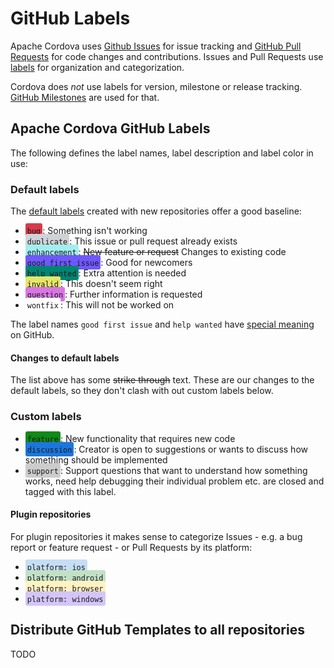# GitHub Labels

Apache Cordova uses [Github Issues](github-issues.md) for issue tracking and [GitHub Pull Requests](github-pull-requests.md) for code changes and contributions. Issues and Pull Requests use [labels](https://help.github.com/articles/about-labels/) for organization and categorization.

Cordova does _not_ use labels for version, milestone or release tracking. [GitHub Milestones](github-milestones.md) are used for that.

## Apache Cordova GitHub Labels

The following defines the label names, label description and label color in use:

### Default labels

The [default labels](https://help.github.com/articles/about-labels/#using-default-labels) created with new repositories offer a good baseline:

- <span style="background-color:#d73a4a; padding:3px; border-radius: 3px;">`bug`</span>: Something isn't working
- <span style="background-color:#cfd3d7; padding:3px; border-radius: 3px;">`duplicate`</span>: This issue or pull request already exists
- <span style="background-color:#a2eeef; padding:3px; border-radius: 3px;">`enhancement`</span>: ~~New feature or request~~ Changes to existing code
- <span style="background-color:#7057ff; padding:3px; border-radius: 3px;">`good first issue`</span>: Good for newcomers
- <span style="background-color:#008672; padding:3px; border-radius: 3px;">`help wanted`</span>: Extra attention is needed
- <span style="background-color:#e4e669; padding:3px; border-radius: 3px;">`invalid`</span>: This doesn't seem right
- <span style="background-color:#d876e3; padding:3px; border-radius: 3px;">`question`</span>: Further information is requested
- <span style="background-color:#ffffff; padding:3px; border-radius: 3px;">`wontfix`</span>: This will not be worked on

The label names `good first issue` and `help wanted` have [special meaning](https://help.github.com/articles/helping-new-contributors-find-your-project-with-labels/) on GitHub.

#### Changes to default labels

The list above has some ~~strike through~~ text. These are our changes to the default labels, so they don't clash with out custom labels below.

### Custom labels

- <span style="background-color:#0e8a16; padding:3px; border-radius: 3px;">`feature`</span>: New functionality that requires new code
- <span style="background-color:#1d76db; padding:3px; border-radius: 3px;">`discussion`</span>: Creator is open to suggestions or wants to discuss how something should be implemented
- <span style="background-color:#ccc; padding:3px; border-radius: 3px;">`support`</span>: Support questions that want to understand how something works, need help debugging their individual problem etc. are closed and tagged with this label.

#### Plugin repositories

For plugin repositories it makes sense to categorize Issues - e.g. a bug report or feature request - or Pull Requests by its platform:

- <span style="background-color:#c5def5; padding:3px; border-radius: 3px;">`platform: ios`</span>
- <span style="background-color:#c2e0c6; padding:3px; border-radius: 3px;">`platform: android`</span>
- <span style="background-color:#fef2c0; padding:3px; border-radius: 3px;">`platform: browser`</span>
- <span style="background-color:#d4c5f9; padding:3px; border-radius: 3px;">`platform: windows`</span>

<!--
### Possible future labels

A collection of labels that might be useful for Cordova in the future, with e.g. some automation in place:

```
waiting-for-information: Requested more information from user and waiting for reply.
confirmed: To indicate a bug has been replicated and a PR fixing the problem should be created.
has-pr: Issues that already have a PR that is waiting to get reviewed/merged/released.
work-in-progress: Someone is currently working on this Pull Request.

triage
needs investigation
needs info
needs reply 
cannot reproduce 

status: auto-closed
status: waiting-for-reply
status: needs-attention
status: on-hold
status: blocked

status: included-in-next-release
status: released

type: code-improvement
type: documentation

effort: low
effort: moderate
effort: high

priority: low
priority: high

P4: nice to have
P3: important
P2: required
P1: urgent
P0: critical
```

-->

## Distribute GitHub Templates to all repositories

TODO
<!--
Pseudocode:
Go through all repositories
  Go through list of label definitions
    If label already exists
      Update description and color
      # This is important as the color and descriptions mentioned above are pretty new, so most of Cordova's repositories are configured with an older color set and without descriptions.
    If label does not exist
      Create label with description and color
  If labels exist that are not part of label definitions
    Output details for manual handling
      - name, description, color
      - number of issues

Existing Alternatives:
- http://www.dorukdestan.com/github-label-manager/ 
  - https://medium.com/@dtinth/how-to-copy-github-labels-from-one-project-to-another-1857adc73e0f
  - terrible security practices as basic auth is used
- https://github.com/HewlettPackard/yoda/blob/master/docs/MANUAL.md#label-manager
  https://hewlettpackard.github.io/yoda/yoda-label-manager.html
- https://gist.github.com/symm/ba69f2b715558c61b1a2 
  - Could be used for a simple PHP script
- https://github.com/BlueAcornInc/github-label-manager
  uses https://github.com/jasonbellamy/git-label
- https://github.com/himynameisdave/git-labelmaker
  uses https://github.com/jasonbellamy/git-label

-->
